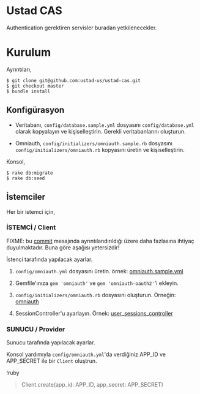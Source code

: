 # Ustad CAS

Authentication gerektiren servisler buradan yetkilenecekler.

# Kurulum

Ayrıntıları,

    $ git clone git@github.com:ustad-us/ustad-cas.git
    $ git checkout master
    $ bundle install

## Konfigürasyon

- Veritabanı, `config/database.sample.yml` dosyasını `config/database.yml` olarak
kopyalayın ve kişiselleştirin. Gerekli veritabanlarını oluşturun.

- Omniauth, `config/initializers/omniauth.sample.rb` dosyasını
  `config/initializers/omniauth.rb` kopyasını üretin ve kişiselleştirin.

Konsol,

    $ rake db:migrate
    $ rake db:seed

## İstemciler

Her bir istemci için,

### İSTEMCİ / Client

FIXME: bu [commit](https://github.com/19/osce/commit/c5735b9b245915dea6b13778c9be32d7fb5b90d0) 
mesajında ayrıntılandırıldığı üzere daha fazlasına ihtiyaç duyulmaktadır. Buna göre aşağısı yetersizdir!

İstenci tarafında yapılacak ayarlar.

1. `config/omniauth.yml` dosyasını üretin. örnek:
   [omniauth.sample.yml](https://gist.github.com/71b66aa9693aa2e78260)

2. Gemfile'ınıza `gem 'omniauth'` ve `gem 'omniauth-oauth2'`'i ekleyin.

3. `config/initializers/omniauth.rb` dosyasını oluşturun. Örneğin: [omniauth](https://gist.github.com/ca7be91e6541b1fa4368)

4. SessionController'u ayarlayın. Örnek:
   [user_sessions_controller](https://gist.github.com/039d73fc7b2a37f57536)

### SUNUCU / Provider

Sunucu tarafında yapılacak ayarlar.

Konsol yardımıyla `config/omniauth.yml`'da verdiğiniz APP_ID ve APP_SECRET ile
bir `Client` oluştrun.

   !ruby
   > Client.create(app_id: APP_ID, app_secret: APP_SECRET)

